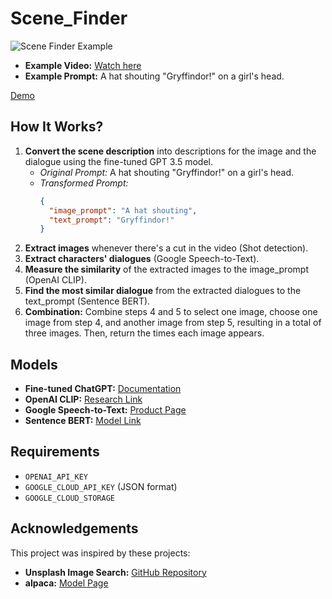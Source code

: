 # Scene_Finder

![Scene Finder Example](https://github.com/hyokyunAn/scene_finder/assets/60477870/631f57f6-5719-4545-880c-56ccd544dfc3)

- **Example Video:** [Watch here](https://www.youtube.com/watch?v=z4K2F_OALPQ&t=40s)
- **Example Prompt:** A hat shouting "Gryffindor!" on a girl's head.

[Demo](http://34.95.2.121:5000/)


## How It Works?

1. **Convert the scene description** into descriptions for the image and the dialogue using the fine-tuned GPT 3.5 model.
   - *Original Prompt:* A hat shouting "Gryffindor!" on a girl's head.
   - *Transformed Prompt:* 
     ```json
     {
       "image_prompt": "A hat shouting",
       "text_prompt": "Gryffindor!"
     }
     ```
2. **Extract images** whenever there's a cut in the video (Shot detection).
3. **Extract characters' dialogues** (Google Speech-to-Text).
4. **Measure the similarity** of the extracted images to the image_prompt (OpenAI CLIP).
5. **Find the most similar dialogue** from the extracted dialogues to the text_prompt (Sentence BERT).
6. **Combination:** Combine steps 4 and 5 to select one image, choose one image from step 4, and another image from step 5, resulting in a total of three images. Then, return the times each image appears.

## Models

- **Fine-tuned ChatGPT:** [Documentation](https://platform.openai.com/docs/guides/fine-tuning)
- **OpenAI CLIP:** [Research Link](https://openai.com/research/clip)
- **Google Speech-to-Text:** [Product Page](https://cloud.google.com/speech-to-text?hl=ko#put-speech-to-text-into-action)
- **Sentence BERT:** [Model Link](https://huggingface.co/sentence-transformers/all-MiniLM-L6-v2)

## Requirements

- `OPENAI_API_KEY`
- `GOOGLE_CLOUD_API_KEY` (JSON format)
- `GOOGLE_CLOUD_STORAGE`

## Acknowledgements

This project was inspired by these projects:

- **Unsplash Image Search:** [GitHub Repository](https://github.com/haltakov/natural-language-image-search)
- **alpaca:** [Model Page](https://huggingface.co/chainyo/alpaca-lora-7b)

